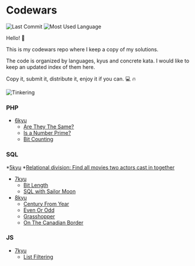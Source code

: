 # Codewars 

![Last Commit](https://img.shields.io/github/last-commit/mperezv/codewars) ![Most Used Language](https://img.shields.io/github/languages/top/mperezv/codewars)

Hello! 👋

This is my codewars repo where I keep a copy of my solutions.

The code is organized by languages, kyus and concrete kata. I would like to keep an updated index of them here.



Copy it, submit it, distribute it, enjoy it if you can. 💻 🔥

![Tinkering](https://media.giphy.com/media/udhngZK2IFTc4/giphy.gif)



### PHP
* [6kyu](https://github.com/mperezv/codewars/tree/main/php/kata_6kyu)
  * [Are They The Same?](https://github.com/mperezv/codewars/tree/main/php/kata_6kyu/Are%20they%20the%20same%3F)
  * [Is a Number Prime?](https://github.com/mperezv/codewars/tree/main/php/kata_6kyu/IsANumberPrime)
  * [Bit Counting](https://github.com/mperezv/codewars/tree/main/php/kata_6kyu/Bit%20Counting)

### SQL
*[5kyu](https://github.com/mperezv/codewars/tree/main/sql/5kyu)
  *[Relational division: Find all movies two actors cast in together](https://github.com/mperezv/codewars/tree/main/sql/5kyu/Relational%20division:%20Find%20all%20movies%20two%20actors%20cast%20in%20together)
* [7kyu](https://github.com/mperezv/codewars/tree/main/sql/7kyu)
  * [Bit Length](https://github.com/mperezv/codewars/tree/main/sql/7kyu/Easy%20SQL:%20Bit%20Length)
  * [SQL with Sailor Moon](https://github.com/mperezv/codewars/tree/main/sql/7kyu/SQL%20with%20Sailor%20Moon:%20Thinking%20about%20JOINs...)
* [8kyu](https://github.com/mperezv/codewars/tree/main/sql/8kyu)
  * [Century From Year](https://github.com/mperezv/codewars/tree/main/sql/8kyu/Century%20From%20Year)
  * [Even Or Odd](https://github.com/mperezv/codewars/tree/main/sql/8kyu/Even%20or%20Odd)
  * [Grasshopper](https://github.com/mperezv/codewars/tree/main/sql/8kyu/Grasshopper)
  * [On The Canadian Border](https://github.com/mperezv/codewars/tree/main/sql/8kyu/On%20the%20Canadian%20Border)

### JS
* [7kyu](https://github.com/mperezv/codewars/tree/main/javascript/7kyu)
  * [List Filtering](https://github.com/mperezv/codewars/tree/main/javascript/7kyu/List%20Filtering)

